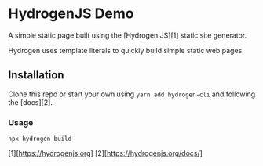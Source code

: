 # HydrogenJS Demo

A simple static page built using the [Hydrogen JS][1] static site generator.

Hydrogen uses template literals to quickly build simple static web pages.

## Installation

Clone this repo or start your own using `yarn add hydrogen-cli` and following the [docs][2].

### Usage

```
npx hydrogen build
```


[1][https://hydrogenjs.org]
[2][https://hydrogenjs.org/docs/]